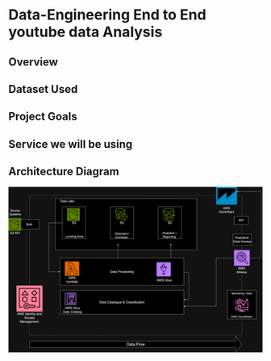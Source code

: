 # Data-Engineering End to End youtube data Analysis

## Overview

## Dataset Used

## Project Goals

## Service we will be using

## Architecture Diagram
<img src="aws.drawio.png">

